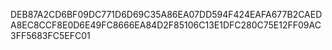 DEB87A2CD6BF09DC771D6D69C35A86EA07DD594F424EAFA677B2CAEDA8EC8CCF8E0D6E49FC8666EA84D2F85106C13E1DFC280C75E12FF09AC3FF5683FC5EFC01
